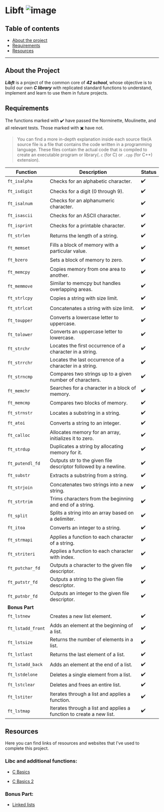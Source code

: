 # Libft                         ![image](https://github.com/user-attachments/assets/b35b06e7-b2cd-4d69-bf51-09872a878cc1)


## Table of contents

- [About the project](#about-the-project)
- [Requirements](#requirements)
- [Resources](#resources)

---

## About the Project

**_Libft_** is a project of the common core of **_42 school_**, whose objective is to build our own **_C library_** with replicated standard functions to understand, implement and learn to use them in future projects.

## Requirements

The functions marked with ✔️ have passed the Norminette, Moulinette, and all relevant tests. Those marked with ✖️ have not.

> You can find a more in-depth explanation inside each source file(A source file is a file that contains the code written in a programming language. These files contain the actual code that is compiled to create an executable program or library(`.c` (for C) or `.cpp` (for C++) extension).

| **Function**      | **Description**                                                      | **Status** |
| ----------------- | -------------------------------------------------------------------- | ---------- |
| `ft_isalpha`      | Checks for an alphabetic character.                                  | ✔️         |
| `ft_isdigit`      | Checks for a digit (0 through 9).                                    | ✔️         |
| `ft_isalnum`      | Checks for an alphanumeric character.                                | ✔️         |
| `ft_isascii`      | Checks for an ASCII character.                                       | ✔️         |
| `ft_isprint`      | Checks for a printable character.                                    | ✔️         |
| `ft_strlen`       | Returns the length of a string.                                      | ✔️         |
| `ft_memset`       | Fills a block of memory with a particular value.                     | ✔️         |
| `ft_bzero`        | Sets a block of memory to zero.                                      | ✔️         |
| `ft_memcpy`       | Copies memory from one area to another.                              | ✔️         |
| `ft_memmove`      | Similar to memcpy but handles overlapping areas.                     | ✔️         |
| `ft_strlcpy`      | Copies a string with size limit.                                     | ✔️         |
| `ft_strlcat`      | Concatenates a string with size limit.                               | ✔️         |
| `ft_toupper`      | Converts a lowercase letter to uppercase.                            | ✔️         |
| `ft_tolower`      | Converts an uppercase letter to lowercase.                           | ✔️         |
| `ft_strchr`       | Locates the first occurrence of a character in a string.             | ✔️         |
| `ft_strrchr`      | Locates the last occurrence of a character in a string.              | ✔️         |
| `ft_strncmp`      | Compares two strings up to a given number of characters.             | ✔️         |
| `ft_memchr`       | Searches for a character in a block of memory.                       | ✔️         |
| `ft_memcmp`       | Compares two blocks of memory.                                       | ✔️         |
| `ft_strnstr`      | Locates a substring in a string.                                     | ✔️         |
| `ft_atoi`         | Converts a string to an integer.                                     | ✔️         |
| `ft_calloc`       | Allocates memory for an array, initializes it to zero.               | ✔️         |
| `ft_strdup`       | Duplicates a string by allocating memory for it.                     | ✔️         |
| `ft_putendl_fd`   | Outputs str to the given file descriptor followed by a newline.      | ✔️         |
| `ft_substr`       | Extracts a substring from a string.                                  | ✔️         |
| `ft_strjoin`      | Concatenates two strings into a new string.                          | ✔️         |
| `ft_strtrim`      | Trims characters from the beginning and end of a string.             | ✔️         |
| `ft_split`        | Splits a string into an array based on a delimiter.                  | ✔️         |
| `ft_itoa`         | Converts an integer to a string.                                     | ✔️         |
| `ft_strmapi`      | Applies a function to each character of a string.                    | ✔️         |
| `ft_striteri`     | Applies a function to each character with index.                     | ✔️         |
| `ft_putchar_fd`   | Outputs a character to the given file descriptor.                    | ✔️         |
| `ft_putstr_fd`    | Outputs a string to the given file descriptor.                       | ✔️         |
| `ft_putnbr_fd`    | Outputs an integer to the given file descriptor.                     | ✔️         |
| **Bonus Part**    |                                                                      |            |
| `ft_lstnew`       | Creates a new list element.                                          | ✔️         |
| `ft_lstadd_front` | Adds an element at the beginning of a list.                          | ✔️         |
| `ft_lstsize`      | Returns the number of elements in a list.                            | ✔️         |
| `ft_lstlast`      | Returns the last element of a list.                                  | ✔️         |
| `ft_lstadd_back`  | Adds an element at the end of a list.                                | ✔️         |
| `ft_lstdelone`    | Deletes a single element from a list.                                | ✔️         |
| `ft_lstclear`     | Deletes and frees an entire list.                                    | ✔️         |
| `ft_lstiter`      | Iterates through a list and applies a function.                      | ✔️         |
| `ft_lstmap`       | Iterates through a list and applies a function to create a new list. | ✔️         |

## Resources

Here you can find links of resources and websites that I've used to complete this project.

### **Libc and additional functions:**

- [C Basics](https://www.geeksforgeeks.org/c-programming-language/)

- [C Basics 2](https://www.tutorialspoint.com/cprogramming/index.htm)

### **Bonus Part:**

- [Linked lists](https://www.learn-c.org/en/Linked_lists)
